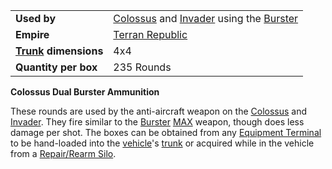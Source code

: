 |                                                 |                                                                                                                 |
| ----------------------------------------------- | --------------------------------------------------------------------------------------------------------------- |
| **Used by**                                     | [Colossus](../vehicles/Colossus.md) and [Invader](../items/Invader.md) using the [Burster](../armor/Burster.md) |
| **Empire**                                      | [Terran Republic](../etc/Terran_Republic.md)                                                                    |
| **[Trunk](../terminology/Trunk.md) dimensions** | 4x4                                                                                                             |
| **Quantity per box**                            | 235 Rounds                                                                                                      |

**Colossus Dual Burster Ammunition**

These rounds are used by the anti-aircraft weapon on the
[Colossus](../vehicles/Colossus.md) and [Invader](../items/Invader.md). They
fire similar to the [Burster](../armor/Burster.md)
[MAX](../armor/Mechanized_Assault_Exo-Suit.md) weapon, though does less damage
per shot. The boxes can be obtained from any
[Equipment Terminal](../items/Equipment_Terminal.md) to be hand-loaded into the
[vehicle](../vehicles/Vehicle.md)'s [trunk](../terminology/Trunk.md) or acquired
while in the vehicle from a [Repair/Rearm Silo](../items/Repair_Rearm_Silo.md).



